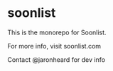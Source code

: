# soonlist

This is the monorepo for Soonlist.

For more info, visit soonlist.com

Contact @jaronheard for dev info
